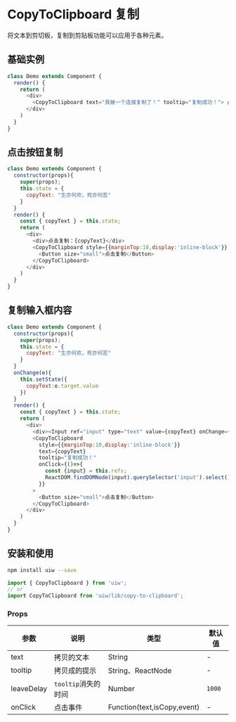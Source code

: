 CopyToClipboard 复制
===

将文本到剪切板，复制到剪贴板功能可以应用于各种元素。

## 基础实例

<!--DemoStart--> 
```js
class Demo extends Component {
  render() {
    return (
      <div>
        <CopyToClipboard text="我被一个连接复制了！" tooltip="复制成功！"> 点击我复制 </CopyToClipboard>
      </div>
    )
  }
}
```
<!--End-->

## 点击按钮复制

<!--DemoStart--> 
```js
class Demo extends Component {
  constructor(props){
    super(props);
    this.state = {
      copyText: "生亦何欢，死亦何苦"
    }
  }
  render() {
    const { copyText } = this.state;
    return (
      <div>
        <div>点击复制：{copyText}</div>
        <CopyToClipboard style={{marginTop:10,display:'inline-block'}} text={copyText} tooltip="复制成功！">
          <Button size="small">点击复制</Button>
        </CopyToClipboard>
      </div>
    )
  }
}
```
<!--End-->

## 复制输入框内容

<!--DemoStart--> 
```js
class Demo extends Component {
  constructor(props){
    super(props);
    this.state = {
      copyText: "生亦何欢，死亦何苦"
    }
  }
  onChange(e){
    this.setState({
      copyText:e.target.value
    })
  }
  render() {
    const { copyText } = this.state;
    return (
      <div>
        <div><Input ref="input" type="text" value={copyText} onChange={this.onChange.bind(this)}/></div>
        <CopyToClipboard 
          style={{marginTop:10,display:'inline-block'}} 
          text={copyText} 
          tooltip="复制成功！"
          onClick={()=>{
            const {input} = this.refs;
            ReactDOM.findDOMNode(input).querySelector('input').select();
          }}
        >
          <Button size="small">点击复制</Button>
        </CopyToClipboard>
      </div>
    )
  }
}
```
<!--End-->

## 安装和使用

```bash
npm install uiw --save
```

```js
import { CopyToClipboard } from 'uiw';
// or
import CopyToClipboard from 'uiw/lib/copy-to-clipboard';
```

### Props

| 参数 | 说明 | 类型 | 默认值 |
|--------- |-------- |--------- |-------- |
| text | 拷贝的文本 | String | - |
| tooltip | 拷贝成的提示 | String、ReactNode | - |
| leaveDelay | `tooltip`消失的时间 | Number | `1000` |
| onClick | 点击事件 | Function(text,isCopy,event) | - |
